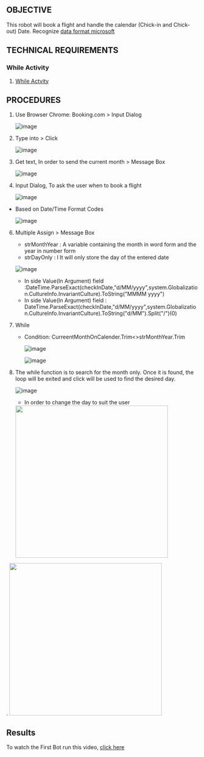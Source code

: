## OBJECTIVE 
This robot will book a flight and handle the calendar (Chick-in and Chick-out) Date.
Recognize [data format microsoft](https://learn.microsoft.com/en-us/system-center/orchestrator/standard-activities/format-date-time?view=sc-orch-2022)
## TECHNICAL REQUIREMENTS
  ###  While Activity
1) [While Actvity](https://docs.uipath.com/activities/other/latest/workflow/interruptible-while)
## PROCEDURES
1) Use Browser Chrome: Booking.com > Input Dialog

   ![image](https://github.com/user-attachments/assets/87bffa83-7779-421a-a872-9d8ed725a42d)

3) Type into > Click


   ![image](https://github.com/user-attachments/assets/d2e69a79-830d-4505-8e2d-e8bd2795fc71)


4) Get text, In order to send the current month > Message Box

   ![image](https://github.com/user-attachments/assets/2ed1a200-d48a-4a3d-9b40-b8e6229bbb66)


5) Input Dialog, To ask the user when to book a flight

    ![image](https://github.com/user-attachments/assets/415bb8e3-e4aa-44ab-9120-fea1af38cc07)



* Based on Date/Time Format Codes

  
    ![image](https://github.com/user-attachments/assets/c5def0d2-54f7-423d-842a-c692673405e6)

6) Multiple Assign > Message Box

   * strMonthYear : A variable containing the month in word form and the year in number form
   * strDayOnly : l It will only store the day of the entered date
  
     
    ![image](https://github.com/user-attachments/assets/3b0cfd27-916c-47cd-b84f-3fa413228db4)

   * In side Value(In Argument) field :DateTime.ParseExact(checkInDate,"d/MM/yyyy",system.Globalization.CultureInfo.InvariantCulture).ToString("MMMM yyyy")
   *  In side Value(In Argument) field : DateTime.ParseExact(checkInDate,"d/MM/yyyy",system.Globalization.CultureInfo.InvariantCulture).ToString("d/MM").Split("/")(0)
  
7) While
   * Condition: CurreentMonthOnCalender.Trim<>strMonthYear.Trim

     ![image](https://github.com/user-attachments/assets/eb3a00ff-c259-4e74-b00b-ff9bf1a6dcf8)

     ![image](https://github.com/user-attachments/assets/d8c98bb9-b17c-4f00-beed-3902177b7097)

8) The while function is to search for the month only. Once it is found, the loop will be exited and click will be used to find the desired day.

    ![image](https://github.com/user-attachments/assets/c014010c-e697-4073-b36f-5df4d9d456c0)

   * In order to change the day to suit the user


    <img src="https://github.com/user-attachments/assets/eac880ab-9b9e-47d7-b7a5-9c69fc9fcdb8" width="400">
  



  .
    <img src="https://github.com/user-attachments/assets/5dbcb384-3e9b-45a5-8fb4-7e8c4ce3c292" width="400">
  
 




## Results

To watch the First Bot run this video, [click here](https://drive.google.com/file/d/17Gcr1kf5O3nFBrIgxTIWEqgkTvOI4CYt/view?usp=drive_link)
